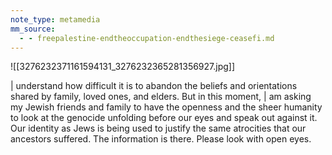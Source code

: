 ```yaml
---
note_type: metamedia
mm_source:
  - - freepalestine-endtheoccupation-endthesiege-ceasefi.md
---
```


![[3276232371161594131_3276232365281356927.jpg]]

| understand how difficult it is to abandon
the beliefs and orientations shared by
family, loved ones, and elders. But in this
moment, | am asking my Jewish friends
and family to have the openness and the
sheer humanity to look at the genocide
unfolding before our eyes and speak out
against it. Our identity as Jews is being
used to justify the same atrocities that our
ancestors suffered. The information is
there. Please look with open eyes.

